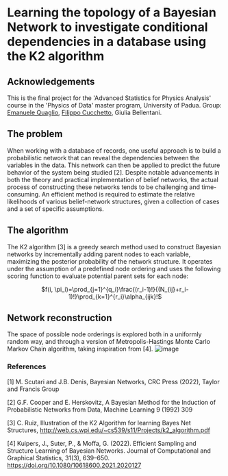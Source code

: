 # Learning the topology of a Bayesian Network to investigate conditional dependencies in a database using the K2 algorithm
## Acknowledgements
This is the final project for the 'Advanced Statistics for Physics Analysis' course in the 'Physics of Data' master program, University of Padua.
Group: <a href=https://github.com/emanuele-quaglio>Emanuele Quaglio</a>, <a href=https://github.com/FilippoCucchetto>Filippo Cucchetto</a>, Giulia Bellentani. 
## The problem
When working with a database of records, one useful approach is to build a probabilistic network that can reveal the dependencies between the variables in the data. This network can then be applied to predict the future behavior of the system being studied [2]. Despite notable advancements in both the theory and practical implementation of belief networks, the actual process of constructing these networks tends to be challenging and time-consuming. An efficient method is required to estimate the relative likelihoods of various belief-network structures, given a collection of cases and a set of specific assumptions.
## The algorithm
The K2 algorithm [3] is a greedy search method used to construct Bayesian networks by incrementally adding parent nodes to each variable, maximizing the posterior probability of the network structure. It operates under the assumption of a predefined node ordering and uses the following scoring function to evaluate potential parent sets for each node:
<p align=center>$f(i, \pi_i)=\prod_{j=1}^{q_i}\frac{(r_i-1)!}{(N_{ij}+r_i-1)!}\prod_{k=1}^{r_i}\alpha_{ijk}!$</p>

## Network reconstruction
The space of possible node orderings is explored both in a uniformly random way, and through a version of Metropolis-Hastings Monte Carlo Markov Chain algorithm, taking inspiration from [4].
![image](https://github.com/user-attachments/assets/d373edf7-a78d-4a5c-b027-770d59bf35e6)

### References
[1] M. Scutari and J.B. Denis, Bayesian Networks, CRC Press (2022), Taylor and Francis Group

[2] G.F. Cooper and E. Herskovitz, A Bayesian Method for the Induction of Probabilistic Networks from Data,
Machine Learning 9 (1992) 309

[3] C. Ruiz, Illustration of the K2 Algorithm for learning Bayes Net Structures,
http://web.cs.wpi.edu/~cs539/s11/Projects/k2_algorithm.pdf

[4] Kuipers, J., Suter, P., & Moffa, G. (2022). Efficient Sampling and Structure Learning of Bayesian Networks. Journal of Computational and Graphical Statistics, 31(3), 639–650. https://doi.org/10.1080/10618600.2021.2020127
